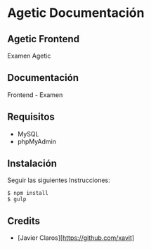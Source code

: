 # Agetic Documentación

## Agetic Frontend

Examen Agetic
## Documentación
Frontend - Examen

## Requisitos
- MySQL
- phpMyAdmin

## Instalación 

Seguir las siguientes Instrucciones:

```
$ npm install
$ gulp
```


## Credits

- [Javier Claros][https://github.com/xavit]